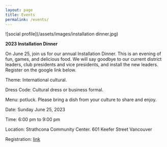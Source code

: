```yaml
---
layout: page
title: Events
permalink: /events/
---
```


![social profile](/assets/images/installation dinner.jpg)

**2023 Installation Dinner**

On June 25, join us for our annual Installation Dinner. This is an evening of fun, games, and delicious food. We will say goodbye to our current district leaders, club presidents and vice presidents, and install the new leaders. Register on the google link below.

Theme: International cultural.

Dress Code: Cultural dress or business formal.

Menu: potluck. Please bring a dish from your culture to share and enjoy.

Date: Sunday June 25, 2023

Time: 6:00 pm to 9:00 pm

Location: Strathcona Community Center. 601 Keefer Street Vancouver

Registration:
[link]([https://docs.google.com/forms/d/e/1FAIpQLSdOLpOdvHloAVgx2L-rwyV_YEN4Z5lC5Zhy_ey6nMp_m1tGdA/viewform?usp=sf_link)


